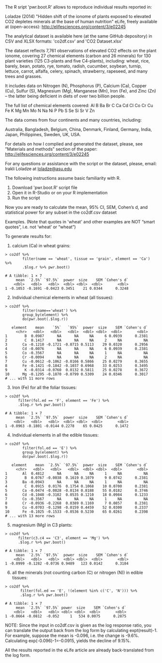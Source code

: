 The R sript 'pwr.boot.R' allows to reproduce individual results reported in:

Loladze (2014) "Hidden shift of the ionome of plants exposed to elevated CO2 
depletes minerals at the base of human nutrition" eLife, freely available at 
(open-access):
http://elifesciences.org/content/3/e02245

The analytical dataset is available here (at the same GitHub depository) in CSV and XLSX formats: 'co2df.csv' and 'CO2 Dataset.xlsx'

The dataset reflects 7,761 observations of elevated CO2 effects on the plant 
ionome, covering 27 chemical elements (carbon and 26 minerals) for 130 plant varieties (125 C3-plants and 
five C4-plants), including:
wheat, rice, barely, bean, potato, rye, tomato, radish, 
cucumber, soybean, turnip, lettuce, carrot, alfalfa, celery, spinach, 
strawberry, rapeseed, and many trees and grasses.

It includes data on Nitrogen (N), Phosphorus (P), Calcium (Ca), Copper (Cu), 
Sulfur (S), Magnesium (Mg), Manganese (Mn), Iron (Fe), and Zinc (Zn) – the 
latter being deficient in diets of over two billion people.

The full list of chemical elements covered:
Al B Ba Br C Ca Cd Cl Co Cr Cu Fe K Mg Mn Mo N Na Ni P Pb S Se Si Sr V Zn

The data comes from four continents and many countries, including:

Australia, Bangladesh, Belgium, China, Denmark, Finland, Germany, India, Japan, 
Philippines, Sweden,  UK, USA.  

For details on how I complied and generated the dataset, please, see "Materials 
and methods" section of the paper:
http://elifesciences.org/content/3/e02245

For any questions or assistance with the script or the dataset, please, email:
Irakli Loladze at loladze@asu.edu

The following instructions assume basic familiarity with R.

1) Download 'pwr.boot.R' script file
2) Open it in R-Studio or on your R implementation
3) Run the script

Now you are ready to calculate the mean, 95% CI, SEM, Cohen’s d, and statistical
power for any subset in the co2df.csv dataset

Examples.
(Note that quotes in 'wheat' and other examples are NOT “smart quotes”, i.e. not
‘wheat’ or “wheat”)

To generate results for:

1) calcium (Ca) in wheat grains:

```
> co2df %>%
        filter(name == 'wheat', tissue == 'grain', element == 'Ca') %>%
        .$log.r %>% pwr.boot()
 
# A tibble: 1 × 7
     mean  `2.5%` `97.5%`  power  size    SEM `Cohen's d`
    <dbl>   <dbl>   <dbl>  <dbl> <dbl>  <dbl>       <dbl>
1 -0.1053 -0.1691 -0.0423 0.3451    21 0.0344      0.3248
```
2) Individual chemical elements in wheat (all tissues):

```
> co2df %>%
        filter(name=='wheat') %>%
        group_by(element) %>%
        do(pwr.boot(.$log.r))
        
   element    mean    `5%`   `95%`  power  size    SEM `Cohen's d`
     <chr>   <dbl>   <dbl>   <dbl>  <dbl> <dbl>  <dbl>       <dbl>
1        B  0.0987      NA      NA     NA     6 0.0939      0.2381
2        C  0.1417      NA      NA     NA     2     NA          NA
3       Ca -0.1210 -0.1721 -0.0715 0.5113    29 0.0320      0.2956
4       Cd -0.0076      NA      NA     NA     6 0.0939      0.2381
5       Co -0.3567      NA      NA     NA     1     NA          NA
6       Cr -0.0094      NA      NA     NA     2     NA          NA
7       Cu -0.0612 -0.1062 -0.0166 0.5866    25 0.0279      0.3655
8       Fe -0.1421 -0.1842 -0.1037 0.6968    33 0.0253      0.3495
9        K -0.0314 -0.0760  0.0132 0.5811    25 0.0278      0.3672
10      Mg -0.1295 -0.1870 -0.0799 0.5309    24 0.0346      0.3017
# ... with 11 more rows
```
3) Iron (Fe) for all the foliar tissues:
```
> co2df %>%
      filter(fol.ed == 'F', element == 'Fe') %>%
      .$log.r %>% pwr.boot()
      
# A tibble: 1 × 7
     mean  `2.5%` `97.5%`  power  size    SEM `Cohen's d`
    <dbl>   <dbl>   <dbl>  <dbl> <dbl>  <dbl>       <dbl>
1 -0.0963 -0.1801 -0.0144 0.2278    65 0.0425      0.1472
```

4) Individual elements in all the edible tissues:

```
> co2df %>%
        filter(fol.ed == 'E') %>%
        group_by(element) %>% 
        do(pwr.boot(.$log.r))
        
   element    mean  `2.5%` `97.5%`  power  size    SEM `Cohen's d`
     <chr>   <dbl>   <dbl>   <dbl>  <dbl> <dbl>  <dbl>       <dbl>
1       Al  0.4812      NA      NA     NA     1     NA          NA
2        B  0.0767 -0.0038  0.1619 0.1079     9 0.0742      0.2381
3       Ba -0.0943      NA      NA     NA     1     NA          NA
4        C  0.0915  0.0176  0.1754 0.1068    10 0.0700      0.2381
5       Ca -0.0474 -0.0828 -0.0134 0.8188    55 0.0182      0.3746
6       Cd -0.1048 -0.3102  0.0535 0.1210    18 0.0984      0.1233
7       Co -0.3567      NA      NA     NA     1     NA          NA
8       Cr -0.0936 -0.2268  0.0389 0.1169     7 0.0857      0.2381
9       Cu -0.0703 -0.1298 -0.0159 0.4459    52 0.0300      0.2337
10      Fe -0.1025 -0.1533 -0.0536 0.5230    65 0.0261      0.2398
# ... with 13 more rows
```

5) magnesium (Mg) in C3 plants:
```
> co2df %>%
      filter(c3.c4 == 'C3', element == 'Mg') %>%
      .$log.r %>% pwr.boot()
      
# A tibble: 1 × 7
     mean  `2.5%` `97.5%`  power  size    SEM `Cohen's d`
    <dbl>   <dbl>   <dbl>  <dbl> <dbl>  <dbl>       <dbl>
1 -0.0999 -0.1282 -0.0736 0.9489   123 0.0142      0.3184
 ```

6) all the minerals (not counting carbon (C) or nitrogen (N)) in edible tissues:
```
> co2df %>%
       filter(fol.ed == 'E', !(element %in% c('C', 'N'))) %>%
       .$log.r %>% pwr.boot()
       
# A tibble: 1 × 7
     mean  `2.5%` `97.5%` power  size    SEM `Cohen's d`
    <dbl>   <dbl>   <dbl> <dbl> <dbl>  <dbl>       <dbl>
1 -0.0664 -0.0812  -0.052     1   534 0.0075      0.2875
 ```

NOTE: Since the input in co2df.csv is given as the log response ratio, you can 
translate the output back from the log form by calculating expt(result)-1. 
For example, suppose the mean is -0.096, i.e. the change is -9.6%. Calculating 
exp(-0.096)-1=-0.0915, yields the decline of 9.15%.

All the results reported in the eLife article are already back-translated from 
the log form.